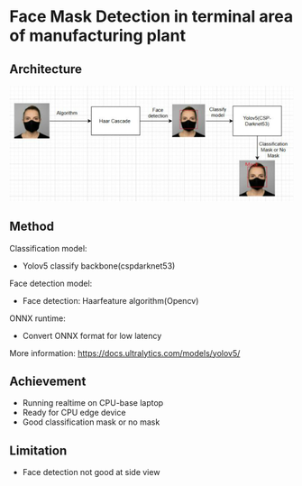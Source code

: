 # Face Mask Detection in terminal area of manufacturing plant
## Architecture
![FaceMaskDetection workflow](architecture.PNG)

## Method
Classification model:
- Yolov5 classify backbone(cspdarknet53)

Face detection model:
- Face detection: Haarfeature algorithm(Opencv)

ONNX runtime:
- Convert ONNX format for low latency

More information:
https://docs.ultralytics.com/models/yolov5/

## Achievement
- Running realtime on CPU-base laptop
- Ready for CPU edge device
- Good classification mask or no mask
## Limitation
- Face detection not good at side view
